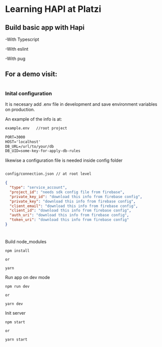 # Learning HAPI at Platzi

## Build basic app with Hapi

-With Typescript

-With eslint

-With pug

## For a demo visit:

#

### Inital configuration

It is necesary add .env file in development and save environment variables on production.

An example of the info is at:

```txt
example.env   //root project

PORT=3000
HOST='localhost'
DB_URL=/url/to/your/db
DB_UID=some-key-for-apply-db-rules

```

likewise a configuration file is needed inside config folder

```txt

config/connection.json // at root level

```

```json
{
  "type": "service_account",
  "project_id": "needs sdk config file from firebase",
  "private_key_id": "download this info from firebase config",
  "private_key": "download this info from firebase config",
  "client_email": "download this info from firebase config",
  "client_id": "download this info from firebase config",
  "auth_uri": "download this info from firebase config",
  "token_uri": "download this info from firebase config"
}
```

#

Build node_modules

```
npm install

or

yarn
```

Run app on dev mode

```
npm run dev

or

yarn dev
```

Init server

```
npm start

or

yarn start
```
